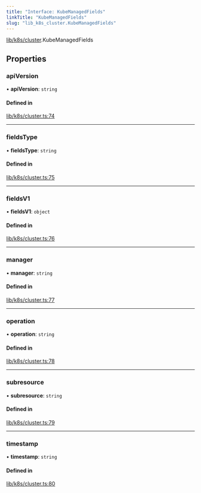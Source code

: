 ```yaml
---
title: "Interface: KubeManagedFields"
linkTitle: "KubeManagedFields"
slug: "lib_k8s_cluster.KubeManagedFields"
---
```


[lib/k8s/cluster](../modules/lib_k8s_cluster.md).KubeManagedFields

## Properties

### apiVersion

• **apiVersion**: `string`

#### Defined in

[lib/k8s/cluster.ts:74](https://github.com/headlamp-k8s/headlamp/blob/1093c364/frontend/src/lib/k8s/cluster.ts#L74)

___

### fieldsType

• **fieldsType**: `string`

#### Defined in

[lib/k8s/cluster.ts:75](https://github.com/headlamp-k8s/headlamp/blob/1093c364/frontend/src/lib/k8s/cluster.ts#L75)

___

### fieldsV1

• **fieldsV1**: `object`

#### Defined in

[lib/k8s/cluster.ts:76](https://github.com/headlamp-k8s/headlamp/blob/1093c364/frontend/src/lib/k8s/cluster.ts#L76)

___

### manager

• **manager**: `string`

#### Defined in

[lib/k8s/cluster.ts:77](https://github.com/headlamp-k8s/headlamp/blob/1093c364/frontend/src/lib/k8s/cluster.ts#L77)

___

### operation

• **operation**: `string`

#### Defined in

[lib/k8s/cluster.ts:78](https://github.com/headlamp-k8s/headlamp/blob/1093c364/frontend/src/lib/k8s/cluster.ts#L78)

___

### subresource

• **subresource**: `string`

#### Defined in

[lib/k8s/cluster.ts:79](https://github.com/headlamp-k8s/headlamp/blob/1093c364/frontend/src/lib/k8s/cluster.ts#L79)

___

### timestamp

• **timestamp**: `string`

#### Defined in

[lib/k8s/cluster.ts:80](https://github.com/headlamp-k8s/headlamp/blob/1093c364/frontend/src/lib/k8s/cluster.ts#L80)
